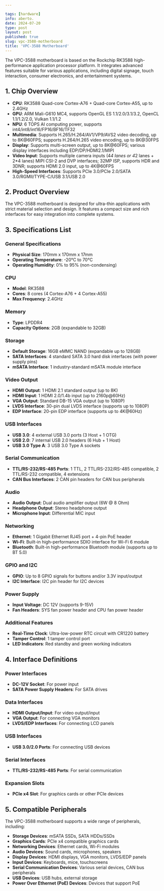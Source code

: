 ```yaml
---

tags: [hardware]
info: aberto.
date: 2024-07-20
type: post
layout: post
published: true
slug: vpc-3588-motherboard
title: 'VPC-3588 Motherboard'
---
```


The VPC-3588 motherboard is based on the Rockchip RK3588 high-performance application processor platform. It integrates advanced features suitable for various applications, including digital signage, touch interaction, consumer electronics, and entertainment systems.

## 1. Chip Overview
- **CPU**: RK3588 Quad-core Cortex-A76 + Quad-core Cortex-A55, up to 2.4GHz
- **GPU**: ARM Mali-G610 MC4, supports OpenGL ES 1.1/2.0/3.1/3.2, OpenCL 1.1/1.2/2.0, Vulkan 1.1/1.2
- **NPU**: 6 TOPS AI computing power, supports int4/int8/int16/FP16/BF16/TF32
- **Multimedia**: Supports H.265/H.264/AV1/VP9/AVS2 video decoding, up to 8K@60FPS; supports H.264/H.265 video encoding, up to 8K@30FPS
- **Display**: Supports multi-screen output, up to 8K@60FPS; various display interfaces including EDP/DP/HDMI2.1/MIPI
- **Video Input**: Supports multiple camera inputs (4*4 lanes or 4*2 lanes + 2*4 lanes) MIPI CSI-2 and DVP interfaces; 32MP ISP, supports HDR and 3DNR; supports HDMI 2.0 input, up to 4K@60FPS
- **High-Speed Interfaces**: Supports PCIe 3.0/PCIe 2.0/SATA 3.0/RGMII/TYPE-C/USB 3.1/USB 2.0

## 2. Product Overview
The VPC-3588 motherboard is designed for ultra-thin applications with strict material selection and design. It features a compact size and rich interfaces for easy integration into complete systems.

## 3. Specifications List

### General Specifications
- **Physical Size**: 170mm x 170mm x 17mm
- **Operating Temperature**: -20°C to 70°C
- **Operating Humidity**: 0% to 95% (non-condensing)

### CPU
- **Model**: RK3588
- **Cores**: 8 cores (4 Cortex-A76 + 4 Cortex-A55)
- **Max Frequency**: 2.4GHz

### Memory
- **Type**: LPDDR4
- **Capacity Options**: 2GB (expandable to 32GB)

### Storage
- **Default Storage**: 16GB eMMC NAND (expandable up to 128GB)
- **SATA Interfaces**: 4 standard SATA 3.0 hard disk interfaces (with power supply pins)
- **mSATA Interface**: 1 industry-standard mSATA module interface

### Video Output
- **HDMI Output**: 1 HDMI 2.1 standard output (up to 8K)
- **HDMI Input**: 1 HDMI 2.0/1.4b input (up to 2160p@60Hz)
- **VGA Output**: Standard DB-15 VGA output (up to 1080P)
- **LVDS Interface**: 30-pin dual LVDS interface (supports up to 1080P)
- **EDP Interface**: 20-pin EDP interface (supports up to 4K@60Hz)

### USB Interfaces
- **USB 3.0**: 4 external USB 3.0 ports (3 Host + 1 OTG)
- **USB 2.0**: 7 internal USB 2.0 headers (6 Hub + 1 Host)
- **USB 3.0 Type A**: 3 USB 3.0 Type A sockets

### Serial Communication
- **TTL/RS-232/RS-485 Ports**: 1 TTL, 2 TTL/RS-232/RS-485 compatible, 2 TTL/RS-232 compatible, 4 extensions
- **CAN Bus Interfaces**: 2 CAN pin headers for CAN bus peripherals

### Audio
- **Audio Output**: Dual audio amplifier output (6W @ 8 Ohm)
- **Headphone Output**: Stereo headphone output
- **Microphone Input**: Differential MIC input

### Networking
- **Ethernet**: 1 Gigabit Ethernet RJ45 port + 4-pin PoE header
- **Wi-Fi**: Built-in high-performance SDIO interface for Wi-Fi 6 module
- **Bluetooth**: Built-in high-performance Bluetooth module (supports up to BT 5.0)

### GPIO and I2C
- **GPIO**: Up to 8 GPIO signals for buttons and/or 3.3V input/output
- **I2C Interface**: I2C pin header for I2C devices

### Power Supply
- **Input Voltage**: DC 12V (supports 9-15V)
- **Fan Headers**: SYS fan power header and CPU fan power header

### Additional Features
- **Real-Time Clock**: Ultra-low-power RTC circuit with CR1220 battery
- **Tamper Control**: 1 tamper control port
- **LED Indicators**: Red standby and green working indicators

## 4. Interface Definitions

### Power Interfaces
- **DC-12V Socket**: For power input
- **SATA Power Supply Headers**: For SATA drives

### Data Interfaces
- **HDMI Output/Input**: For video output/input
- **VGA Output**: For connecting VGA monitors
- **LVDS/EDP Interfaces**: For connecting LCD panels

### USB Interfaces
- **USB 3.0/2.0 Ports**: For connecting USB devices

### Serial Interfaces
- **TTL/RS-232/RS-485 Ports**: For serial communication

### Expansion Slots
- **PCIe x4 Slot**: For graphics cards or other PCIe devices

## 5. Compatible Peripherals
The VPC-3588 motherboard supports a wide range of peripherals, including:
- **Storage Devices**: mSATA SSDs, SATA HDDs/SSDs
- **Graphics Cards**: PCIe x4 compatible graphics cards
- **Networking Devices**: Ethernet cards, Wi-Fi modules
- **Audio Devices**: Sound cards, microphones, speakers
- **Display Devices**: HDMI displays, VGA monitors, LVDS/EDP panels
- **Input Devices**: Keyboards, mice, touchscreens
- **Serial Communication Devices**: Various serial devices, CAN bus peripherals
- **USB Devices**: USB hubs, external storage
- **Power Over Ethernet (PoE) Devices**: Devices that support PoE